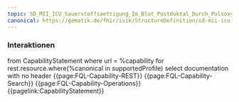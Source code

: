 ```yaml
---
topic: SD_MII_ICU_Sauerstoffsaettigung_Im_Blut_Postduktal_Durch_Pulsoxymetrie-Interaktionen
canonical: https://gematik.de/fhir/isik/StructureDefinition/sd-mii-icu-o2saettigung-im-blut-postduktal-durch-pulsoxymetrie
---
```

### Interaktionen

<fql output="inline">
from
    CapabilityStatement
where
    url = %capability
for rest.resource.where(%canonical in supportedProfile)
select
    documentation
with
    no header
</fql>

<tabs>
    <tab title="Interaktionen"> 
        {{page:FQL-Capability-REST}}
    </tab>
    <tab title="Suchparameter">
        {{page:FQL-Capability-Search}}
    </tab>
    <tab title="Operationen">
        {{page:FQL-Capability-Operations}}
    </tab>
    <tab title="Link">
        {{pagelink:CapabilityStatement}}
    </tab>
</tabs>



